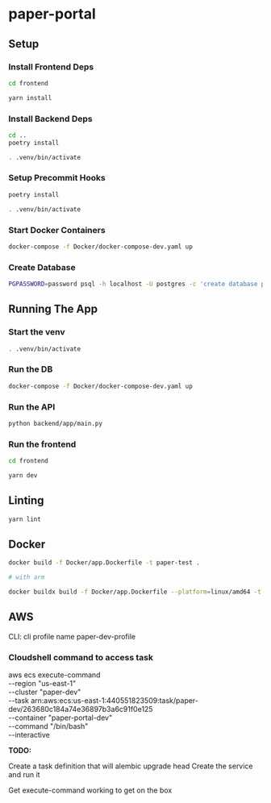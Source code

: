 # paper-portal

## Setup

### Install Frontend Deps

```bash
cd frontend

yarn install
```

### Install Backend Deps

```bash
cd ..
poetry install

. .venv/bin/activate
```

### Setup Precommit Hooks

```bash
poetry install

. .venv/bin/activate
```

### Start Docker Containers

```bash
docker-compose -f Docker/docker-compose-dev.yaml up
```

### Create Database

```bash
PGPASSWORD=password psql -h localhost -U postgres -c 'create database paperportal encoding 'utf8' template template1;'
```

## Running The App

### Start the venv

```bash
. .venv/bin/activate
```

### Run the DB

```bash
docker-compose -f Docker/docker-compose-dev.yaml up
```

### Run the API

```bash
python backend/app/main.py
```

### Run the frontend

```bash
cd frontend

yarn dev
```

## Linting

```bash
yarn lint
```

## Docker

```bash
docker build -f Docker/app.Dockerfile -t paper-test .

# with arm

docker buildx build -f Docker/app.Dockerfile --platform=linux/amd64 -t paper-test .
```

## AWS

CLI: cli profile name paper-dev-profile

### Cloudshell command to access task

aws ecs execute-command \
--region "us-east-1" \
--cluster "paper-dev" \
--task arn:aws:ecs:us-east-1:440551823509:task/paper-dev/263680c184a74e36897b3a6c91f0e125 \
--container "paper-portal-dev" \
--command "/bin/bash" \
--interactive

**TODO:**

Create a task definition that will alembic upgrade head
Create the service and run it

Get execute-command working to get on the box
